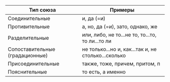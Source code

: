 
| Тип союза                       | Примеры                                             |
| ------------------------------- | --------------------------------------------------- |
| Соединительные                  | и, да (=и)                                          |
| Противительные                  | а, но, да (=и),  зато, однако, же                   |
| Разделительные                  | или, либо, не то...не то, то...то, то ли...то ли    |
| Сопоставительные (градационные) | не только...но и, как...так и, не столько...сколько |
| Присоединительные               | также, тоже, причем, притом, п                      |
| Пояснительные                   | то есть, а именно                                   |
